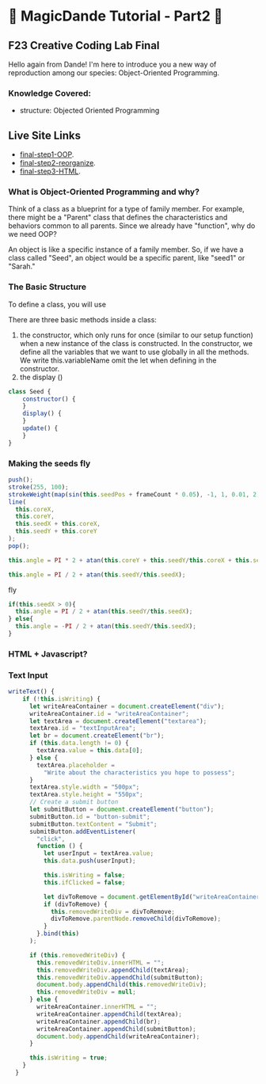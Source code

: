 # :white_flower: MagicDande Tutorial - Part2 :white_flower:

## F23 Creative Coding Lab Final
Hello again from Dande! I'm here to introduce you a new way of reproduction among our species: Object-Oriented Programming.

### Knowledge Covered:
- structure: Objected Oriented Programming

## Live Site Links
- [final-step1-OOP](https://carrotliu.github.io/Creative-Coding-Tutorial/Final/final-step1-OOP/).
- [final-step2-reorganize](https://carrotliu.github.io/Creative-Coding-Tutorial/Final/final-step2-Reorganize/).
- [final-step3-HTML](https://carrotliu.github.io/Creative-Coding-Tutorial/Final/final-step3-HTML/).

### What is Object-Oriented Programming and why?
Think of a class as a blueprint for a type of family member. For example, there might be a "Parent" class that defines the characteristics and behaviors common to all parents.
Since we already have "function", why do we need OOP? 

An object is like a specific instance of a family member. So, if we have a class called "Seed", an object would be a specific parent, like "seed1" or "Sarah."

### The Basic Structure
To define a class, you will use

There are three basic methods inside a class:

1. the constructor, which only runs for once (similar to our setup
   function) when a new instance of the class is constructed. In the constructor, we define all the variables that we want to use globally in all the methods. We write this.variableName omit the let when defining in the constructor.
2. the display ()

```JavaScript
class Seed {
    constructor() {
    }
    display() {
    }
    update() {
    }
}
```


### Making the seeds fly

```JavaScript
push();
stroke(255, 100);
strokeWeight(map(sin(this.seedPos + frameCount * 0.05), -1, 1, 0.01, 2));
line(
  this.coreX,
  this.coreY,
  this.seedX + this.coreX,
  this.seedY + this.coreY
);
pop();
```

```JavaScript
this.angle = PI * 2 + atan(this.coreY + this.seedY/this.coreX + this.seedX);
```

```JavaScript
this.angle = PI / 2 + atan(this.seedY/this.seedX);
```

fly

```JavaScript
if(this.seedX > 0){
  this.angle = PI / 2 + atan(this.seedY/this.seedX);
} else{
  this.angle = -PI / 2 + atan(this.seedY/this.seedX);
}
```

### HTML + Javascript?

### Text Input

```JavaScript
writeText() {
    if (!this.isWriting) {
      let writeAreaContainer = document.createElement("div");
      writeAreaContainer.id = "writeAreaContainer";
      let textArea = document.createElement("textarea");
      textArea.id = "textInputArea";
      let br = document.createElement("br");
      if (this.data.length != 0) {
        textArea.value = this.data[0];
      } else {
        textArea.placeholder =
          "Write about the characteristics you hope to possess";
      }
      textArea.style.width = "500px";
      textArea.style.height = "550px";
      // Create a submit button
      let submitButton = document.createElement("button");
      submitButton.id = "button-submit";
      submitButton.textContent = "Submit";
      submitButton.addEventListener(
        "click",
        function () {
          let userInput = textArea.value;
          this.data.push(userInput);

          this.isWriting = false;
          this.ifClicked = false;

          let divToRemove = document.getElementById("writeAreaContainer");
          if (divToRemove) {
            this.removedWriteDiv = divToRemove;
            divToRemove.parentNode.removeChild(divToRemove);
          }
        }.bind(this)
      );

      if (this.removedWriteDiv) {
        this.removedWriteDiv.innerHTML = "";
        this.removedWriteDiv.appendChild(textArea);
        this.removedWriteDiv.appendChild(submitButton);
        document.body.appendChild(this.removedWriteDiv);
        this.removedWriteDiv = null;
      } else {
        writeAreaContainer.innerHTML = "";
        writeAreaContainer.appendChild(textArea);
        writeAreaContainer.appendChild(br);
        writeAreaContainer.appendChild(submitButton);
        document.body.appendChild(writeAreaContainer);
      }

      this.isWriting = true;
    }
  }
```


